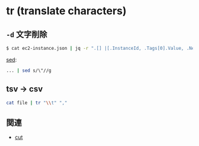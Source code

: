 # tr (translate characters)

## `-d` 文字削除

~~~bash
$ cat ec2-instance.json | jq -r ".[] |[.InstanceId, .Tags[0].Value, .NetworkInterfaces[0].Association.PublicIp, .ImageId] | @csv" | tr -d '\"'       
~~~

[sed](../s/sed/README.md):

~~~bash
... | sed s/\"//g 
~~~

## tsv -> csv

~~~bash
cat file | tr "\\t" ","
~~~


## 関連

- [cut](../c/cut.md)